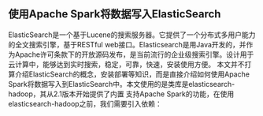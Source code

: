 ## 使用Apache Spark将数据写入ElasticSearch

ElasticSearch是一个基于Lucene的搜索服务器。它提供了一个分布式多用户能力的全文搜索引擎，基于RESTful web接口。Elasticsearch是用Java开发的，并作为Apache许可条款下的开放源码发布，是当前流行的企业级搜索引擎。设计用于云计算中，能够达到实时搜索，稳定，可靠，快速，安装使用方便。
本文并不打算介绍ElasticSearch的概念，安装部署等知识，而是直接介绍如何使用Apache Spark将数据写入到ElasticSearch中。本文使用的是类库是elasticsearch-hadoop，其从2.1版本开始提供了内置 支持Apache Spark的功能，在使用elasticsearch-hadoop之前，我们需要引入依赖：
